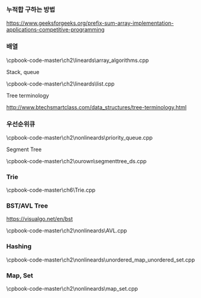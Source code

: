 ### 누적합 구하는 방법

https://www.geeksforgeeks.org/prefix-sum-array-implementation-applications-competitive-programming

### 배열

\cpbook-code-master\ch2\lineards\array_algorithms.cpp

Stack, queue

\cpbook-code-master\ch2\lineards\list.cpp

Tree terminology

http://www.btechsmartclass.com/data_structures/tree-terminology.html

### 우선순위큐

\cpbook-code-master\ch2\nonlineards\priority_queue.cpp

Segment Tree

\cpbook-code-master\ch2\ourown\segmenttree_ds.cpp

### Trie

\cpbook-code-master\ch6\Trie.cpp

### BST/AVL Tree

https://visualgo.net/en/bst

\cpbook-code-master\ch2\nonlineards\AVL.cpp

### Hashing

\cpbook-code-master\ch2\nonlineards\unordered_map_unordered_set.cpp

### Map, Set

\cpbook-code-master\ch2\nonlineards\map_set.cpp
